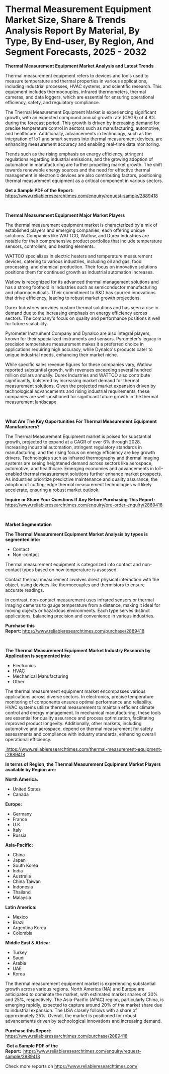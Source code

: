 <p><h1>Thermal Measurement Equipment Market Size, Share & Trends Analysis Report By Material, By Type, By End-user, By Region, And Segment Forecasts, 2025 - 2032</h1></p><p><strong>Thermal Measurement Equipment Market Analysis and Latest Trends</strong></p>
<p><p>Thermal measurement equipment refers to devices and tools used to measure temperature and thermal properties in various applications, including industrial processes, HVAC systems, and scientific research. This equipment includes thermocouples, infrared thermometers, thermal cameras, and data loggers, which are essential for ensuring operational efficiency, safety, and regulatory compliance.</p><p>The Thermal Measurement Equipment Market is experiencing significant growth, with an expected compound annual growth rate (CAGR) of 4.8% during the forecast period. This growth is driven by increasing demand for precise temperature control in sectors such as manufacturing, automotive, and healthcare. Additionally, advancements in technology, such as the integration of IoT and smart sensors into thermal measurement devices, are enhancing measurement accuracy and enabling real-time data monitoring.</p><p>Trends such as the rising emphasis on energy efficiency, stringent regulations regarding industrial emissions, and the growing adoption of automation in manufacturing are further propelling market growth. The shift towards renewable energy sources and the need for effective thermal management in electronic devices are also contributing factors, positioning thermal measurement equipment as a critical component in various sectors.</p></p>
<p><strong>Get a Sample PDF of the Report:&nbsp;</strong> <a href="https://www.reliableresearchtimes.com/enquiry/request-sample/2889418?utm_campaign=2196&utm_medium=2&utm_source=Github&utm_content=ia&utm_term=14032025&utm_id=thermal-measurement-equipment">https://www.reliableresearchtimes.com/enquiry/request-sample/2889418</a></p>
<p>&nbsp;</p>
<p><strong>Thermal Measurement Equipment Major Market Players</strong></p>
<p><p>The thermal measurement equipment market is characterized by a mix of established players and emerging companies, each offering unique solutions. Companies like WATTCO, Watlow, and Durex Industries are notable for their comprehensive product portfolios that include temperature sensors, controllers, and heating elements. </p><p>WATTCO specializes in electric heaters and temperature measurement devices, catering to various industries, including oil and gas, food processing, and chemical production. Their focus on innovative solutions positions them for continued growth as industrial automation increases.</p><p>Watlow is recognized for its advanced thermal management solutions and has a strong foothold in industries such as semiconductor manufacturing and pharmaceuticals. Their commitment to R&D has spurred innovations that drive efficiency, leading to robust market growth projections.</p><p>Durex Industries provides custom thermal solutions and has seen a rise in demand due to the increasing emphasis on energy efficiency across sectors. The company's focus on quality and performance positions it well for future scalability.</p><p>Pyrometer Instrument Company and Dynalco are also integral players, known for their specialized instruments and sensors. Pyrometer's legacy in precision temperature measurement makes it a preferred choice in applications requiring high accuracy, while Dynalco's products cater to unique industrial needs, enhancing their market niche.</p><p>While specific sales revenue figures for these companies vary, Watlow reported substantial growth, with revenues exceeding several hundred million dollars annually. Durex Industries and WATTCO also contribute significantly, bolstered by increasing market demand for thermal measurement solutions. Given the projected market expansion driven by technological advancements and rising industrial requirements, these companies are well-positioned for significant future growth in the thermal measurement landscape.</p></p>
<p>&nbsp;</p>
<p><strong>What Are The Key Opportunities For Thermal Measurement Equipment Manufacturers?</strong></p>
<p><p>The Thermal Measurement Equipment market is poised for substantial growth, projected to expand at a CAGR of over 6% through 2028. Increasing industrial automation, stringent regulatory standards in manufacturing, and the rising focus on energy efficiency are key growth drivers. Technologies such as infrared thermography and thermal imaging systems are seeing heightened demand across sectors like aerospace, automotive, and healthcare. Emerging economies and advancements in IoT-enabled thermal measurement solutions further enhance market prospects. As industries prioritize predictive maintenance and quality assurance, the adoption of cutting-edge thermal measurement technologies will likely accelerate, ensuring a robust market outlook.</p></p>
<p><strong>Inquire or Share Your Questions If Any Before Purchasing This Report:</strong> <a href="https://www.reliableresearchtimes.com/enquiry/pre-order-enquiry/2889418?utm_campaign=2196&utm_medium=2&utm_source=Github&utm_content=ia&utm_term=14032025&utm_id=thermal-measurement-equipment">https://www.reliableresearchtimes.com/enquiry/pre-order-enquiry/2889418</a></p>
<p>&nbsp;</p>
<p><strong>Market Segmentation</strong></p>
<p><strong>The Thermal Measurement Equipment Market Analysis by types is segmented into:</strong></p>
<p><ul><li>Contact</li><li>Non-contact</li></ul></p>
<p><p>Thermal measurement equipment is categorized into contact and non-contact types based on how temperature is assessed. </p><p>Contact thermal measurement involves direct physical interaction with the object, using devices like thermocouples and thermistors to ensure accurate readings. </p><p>In contrast, non-contact measurement uses infrared sensors or thermal imaging cameras to gauge temperature from a distance, making it ideal for moving objects or hazardous environments. Each type serves distinct applications, balancing precision and convenience in various industries.</p></p>
<p><strong>Purchase this Report:&nbsp;</strong><a href="https://www.reliableresearchtimes.com/purchase/2889418?utm_campaign=2196&utm_medium=2&utm_source=Github&utm_content=ia&utm_term=14032025&utm_id=thermal-measurement-equipment">https://www.reliableresearchtimes.com/purchase/2889418</a></p>
<p>&nbsp;</p>
<p><strong>The Thermal Measurement Equipment Market Industry Research by Application is segmented into:</strong></p>
<p><ul><li>Electronics</li><li>HVAC</li><li>Mechanical Manufacturing</li><li>Other</li></ul></p>
<p><p>The thermal measurement equipment market encompasses various applications across diverse sectors. In electronics, precise temperature monitoring of components ensures optimal performance and reliability. HVAC systems utilize thermal measurement to maintain efficient climate control and energy management. In mechanical manufacturing, these tools are essential for quality assurance and process optimization, facilitating improved product longevity. Additionally, other markets, including automotive and aerospace, depend on thermal measurement for safety assessments and compliance with industry standards, enhancing overall operational efficiency.</p></p>
<p><a href="https://www.reliableresearchtimes.com/thermal-measurement-equipment-r2889418?utm_campaign=2196&utm_medium=2&utm_source=Github&utm_content=ia&utm_term=14032025&utm_id=thermal-measurement-equipment">&nbsp;https://www.reliableresearchtimes.com/thermal-measurement-equipment-r2889418</a></p>
<p><strong>In terms of Region, the Thermal Measurement Equipment Market Players available by Region are:</strong></p>
<p>
    <p> <strong> North America: </strong>
        <ul>
            <li>United States</li>
            <li>Canada</li>
        </ul>
        </p> 
    <p> <strong> Europe: </strong>
        <ul>
            <li>Germany</li>
            <li>France</li>
            <li>U.K.</li>
            <li>Italy</li>
            <li>Russia</li>
        </ul>
        </p> 
    <p> <strong> Asia-Pacific: </strong>
        <ul>
            <li>China</li>
            <li>Japan</li>
            <li>South Korea</li>
            <li>India</li>
            <li>Australia</li>
            <li>China Taiwan</li>
            <li>Indonesia</li>
            <li>Thailand</li>
            <li>Malaysia</li>
        </ul>
        </p> 
    <p> <strong> Latin America: </strong>
        <ul>
            <li>Mexico</li>
            <li>Brazil</li>
            <li>Argentina Korea</li>
            <li>Colombia</li>
        </ul>
        </p> 
    <p> <strong> Middle East & Africa: </strong>
        <ul>
            <li>Turkey</li>
            <li>Saudi</li>
            <li>Arabia</li>
            <li>UAE</li>
            <li>Korea</li>
        </ul>
    </p>
    </p>
<p><p>The thermal measurement equipment market is experiencing substantial growth across various regions. North America (NA) and Europe are anticipated to dominate the market, with estimated market shares of 30% and 25%, respectively. The Asia-Pacific (APAC) region, particularly China, is emerging rapidly, expected to capture around 20% of the market share due to industrial expansion. The USA closely follows with a share of approximately 25%. Overall, the market is positioned for robust advancements driven by technological innovations and increasing demand.</p></p>
<p><strong>Purchase this Report: </strong><a href="https://www.reliableresearchtimes.com/purchase/2889418?utm_campaign=2196&utm_medium=2&utm_source=Github&utm_content=ia&utm_term=14032025&utm_id=thermal-measurement-equipment">https://www.reliableresearchtimes.com/purchase/2889418</a></p>
<p>&nbsp;<strong>Get a Sample PDF of the Report:&nbsp;&nbsp;</strong><a href="https://www.reliableresearchtimes.com/enquiry/request-sample/2889418?utm_campaign=2196&utm_medium=2&utm_source=Github&utm_content=ia&utm_term=14032025&utm_id=thermal-measurement-equipment">https://www.reliableresearchtimes.com/enquiry/request-sample/2889418</a></p>
<p><strong></strong></p>
<p>Check more reports on <a href="https://www.reliableresearchtimes.com/?utm_campaign=2196&utm_medium=2&utm_source=Github&utm_content=ia&utm_term=14032025&utm_id=thermal-measurement-equipment">https://www.reliableresearchtimes.com/</a></p>